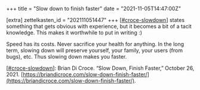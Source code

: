 +++
title = "Slow down to finish faster"
date = "2021-11-05T14:47:00Z"

[extra]
zettelkasten_id = "202111051447"
+++
[[#croce-slowdown](/zettelkasten/tags/croce-slowdown)] states something that gets obvious with experience, but it becomes a bit of a tacit knowledge. This makes it worthwhile to put in writing :)

Speed has its costs. Never sacrifice your health for anything. In the long term, slowing down will preserve yourself, your family, your users (from bugs), etc. Thus slowing down makes you faster.

[[#croce-slowdown](/zettelkasten/tags/croce-slowdown)]: Brian Di Croce. “Slow Down, Finish Faster,” October 26, 2021. [https://briandicroce.com/slow-down-finish-faster/](https://briandicroce.com/slow-down-finish-faster/).
